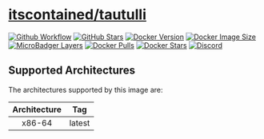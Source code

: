 # [itscontained/tautulli](https://github.com/itscontained/tautulli)
[![Github Workflow](https://img.shields.io/github/workflow/status/itscontained/tautulli/Check%20and%20Push?labelColor=555555&logoColor=ffffff&style=for-the-badge&logo=github)](https://github.com/itscontained/tautulli/actions?query=workflow%3A%22Check+and+Push%22)
[![GitHub Stars](https://img.shields.io/github/stars/itscontained/tautulli.svg?color=00E5D2&labelColor=555555&logoColor=ffffff&style=for-the-badge&logo=github)](https://github.com/itscontained/tautulli)
[![Docker Version](https://img.shields.io/docker/v/itscontained/tautulli.svg?sort=semver&color=00E5D2&labelColor=555555&logoColor=ffffff&style=for-the-badge&logo=docker)](https://hub.docker.com/r/itscontained/tautulli/tags)
[![Docker Image Size](https://img.shields.io/docker/image-size/itscontained/tautulli.svg?sort=semver&color=00E5D2&labelColor=555555&logoColor=ffffff&style=for-the-badge&logo=docker)](https://hub.docker.com/r/itscontained/tautulli/tags)
[![MicroBadger Layers](https://img.shields.io/microbadger/layers/itscontained/tautulli.svg?color=00E5D2&labelColor=555555&logoColor=ffffff&style=for-the-badge&logo=docker)](https://microbadger.com/images/itscontained/tautulli)
[![Docker Pulls](https://img.shields.io/docker/pulls/itscontained/tautulli.svg?color=00E5D2&labelColor=555555&logoColor=ffffff&style=for-the-badge&label=pulls&logo=docker)](https://hub.docker.com/r/itscontained/tautulli)
[![Docker Stars](https://img.shields.io/docker/stars/itscontained/tautulli.svg?color=00E5D2&labelColor=555555&logoColor=ffffff&style=for-the-badge&label=stars&logo=docker)](https://hub.docker.com/r/itscontained/tautulli)
[![Discord](https://img.shields.io/discord/734273194818535474?color=00E5D2&labelColor=555555&logoColor=ffffff&style=for-the-badge&label=discord&logo=discord)](https://discord.gg/eT6crpT)

## Supported Architectures
The architectures supported by this image are:

| Architecture | Tag |
| :----: | --- |
| x86-64 | latest |
